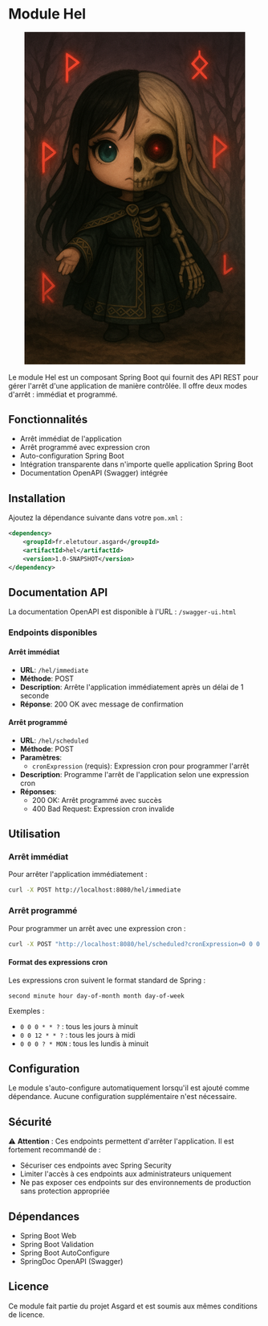 # Module Hel
<div align="center">
  <img width="440" alt="image" src="../doc/img/hel.png" />
</div>

Le module Hel est un composant Spring Boot qui fournit des API REST pour gérer l'arrêt d'une application de manière contrôlée. Il offre deux modes d'arrêt : immédiat et programmé.

## Fonctionnalités

- Arrêt immédiat de l'application
- Arrêt programmé avec expression cron
- Auto-configuration Spring Boot
- Intégration transparente dans n'importe quelle application Spring Boot
- Documentation OpenAPI (Swagger) intégrée

## Installation

Ajoutez la dépendance suivante dans votre `pom.xml` :

```xml
<dependency>
    <groupId>fr.eletutour.asgard</groupId>
    <artifactId>hel</artifactId>
    <version>1.0-SNAPSHOT</version>
</dependency>
```

## Documentation API

La documentation OpenAPI est disponible à l'URL : `/swagger-ui.html`

### Endpoints disponibles

#### Arrêt immédiat
- **URL**: `/hel/immediate`
- **Méthode**: POST
- **Description**: Arrête l'application immédiatement après un délai de 1 seconde
- **Réponse**: 200 OK avec message de confirmation

#### Arrêt programmé
- **URL**: `/hel/scheduled`
- **Méthode**: POST
- **Paramètres**:
  - `cronExpression` (requis): Expression cron pour programmer l'arrêt
- **Description**: Programme l'arrêt de l'application selon une expression cron
- **Réponses**:
  - 200 OK: Arrêt programmé avec succès
  - 400 Bad Request: Expression cron invalide

## Utilisation

### Arrêt immédiat

Pour arrêter l'application immédiatement :

```bash
curl -X POST http://localhost:8080/hel/immediate
```

### Arrêt programmé

Pour programmer un arrêt avec une expression cron :

```bash
curl -X POST "http://localhost:8080/hel/scheduled?cronExpression=0 0 0 * * ?"
```

#### Format des expressions cron

Les expressions cron suivent le format standard de Spring :
```
second minute hour day-of-month month day-of-week
```

Exemples :
- `0 0 0 * * ?` : tous les jours à minuit
- `0 0 12 * * ?` : tous les jours à midi
- `0 0 0 ? * MON` : tous les lundis à minuit

## Configuration

Le module s'auto-configure automatiquement lorsqu'il est ajouté comme dépendance. Aucune configuration supplémentaire n'est nécessaire.

## Sécurité

⚠️ **Attention** : Ces endpoints permettent d'arrêter l'application. Il est fortement recommandé de :
- Sécuriser ces endpoints avec Spring Security
- Limiter l'accès à ces endpoints aux administrateurs uniquement
- Ne pas exposer ces endpoints sur des environnements de production sans protection appropriée

## Dépendances

- Spring Boot Web
- Spring Boot Validation
- Spring Boot AutoConfigure
- SpringDoc OpenAPI (Swagger)

## Licence

Ce module fait partie du projet Asgard et est soumis aux mêmes conditions de licence.

